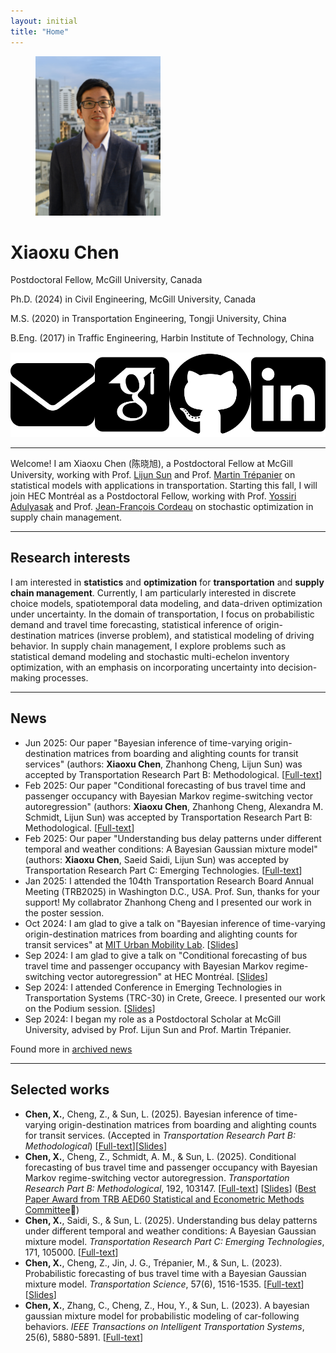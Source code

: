 ```yaml
---
layout: initial
title: "Home"
---
```


<figure class="left">
  <img src="assets\images\xiaoxu2.jpeg" width="200" alt="My portrait"/>
<!--   <figcaption>. </figcaption> -->
</figure>

# Xiaoxu Chen

Postdoctoral Fellow, McGill University, Canada

Ph.D. (2024) in Civil Engineering, McGill University, Canada

M.S. (2020) in Transportation Engineering, Tongji University, China

B.Eng. (2017) in Traffic Engineering, Harbin Institute of Technology, China

<div style="display: flex; align-items: center;">
<a href="mailto:xiaoxu.chen@mcgill.ca" target="_blank">
<img src="assets\images\envelope-solid.svg" alt="Email" class="icon" title="Email me" style="margin-right:10px">
</a>

<a href="https://scholar.google.com/citations?user=PveVQZsAAAAJ&hl=en" target="_blank">
<img src="assets\images\google-scholar-square.svg" alt="Google Scholar" class="icon" title="Visit Google Scholar" style="margin-right:10px">
</a>

<a href="https://github.com/xiaoxuchen" target="_blank">
<img src="assets\images\github-brands-solid.svg" alt="GitHub" class="icon" title="Visit GitHub" style="margin-right:10px">
</a>

<a href="https://www.linkedin.com/in/xiaoxu-chen/" target="_blank">
<img src="assets\images\linkedin-brands-solid.svg" alt="LinkedIn" class="icon" title="Visit LinkedIn" style="margin-right:10px">
</a>
</div>

--------------

<!-- <br> -->
Welcome! I am Xiaoxu Chen (陈晓旭), a Postdoctoral Fellow at McGill University, working with Prof. [Lijun Sun](https://lijunsun.github.io/) and Prof. [Martin Trépanier](https://www.polymtl.ca/expertises/en/trepanier-martin) on statistical models with applications in transportation. Starting this fall, I will join HEC Montréal as a Postdoctoral Fellow, working with Prof. [Yossiri Adulyasak](https://sites.google.com/site/ayossiri/home) and Prof. [Jean-François Cordeau](https://www.hec.ca/en/profs/jean-francois.cordeau.html) on stochastic optimization in supply chain management.

--------------

## Research interests

I am interested in **statistics** and **optimization** for **transportation** and **supply chain management**. Currently, I am particularly interested in discrete choice models, spatiotemporal data modeling, and data-driven optimization under uncertainty. In the domain of transportation, I focus on probabilistic demand and travel time forecasting, statistical inference of origin-destination matrices (inverse problem), and statistical modeling of driving behavior. In supply chain management, I explore problems such as statistical demand modeling and stochastic multi-echelon inventory optimization, with an emphasis on incorporating uncertainty into decision-making processes.

-------------
## News
- Jun 2025: Our paper "Bayesian inference of time-varying origin-destination matrices from boarding and alighting counts for transit services" (authors: **Xiaoxu Chen**, Zhanhong Cheng, Lijun Sun) was accepted by Transportation Research Part B: Methodological. [[Full-text](https://arxiv.org/abs/2403.04742)]
- Feb 2025: Our paper "Conditional forecasting of bus travel time and passenger occupancy with Bayesian Markov regime-switching vector autoregression" (authors: **Xiaoxu Chen**, Zhanhong Cheng, Alexandra M. Schmidt, Lijun Sun) was accepted by Transportation Research Part B: Methodological. [[Full-text](https://www.sciencedirect.com/science/article/pii/S0191261524002716)]
- Feb 2025: Our paper "Understanding bus delay patterns under different temporal and weather conditions: A Bayesian Gaussian mixture model" (authors: **Xiaoxu Chen**, Saeid Saidi, Lijun Sun) was accepted by Transportation Research Part C: Emerging Technologies. [[Full-text](https://www.sciencedirect.com/science/article/pii/S0968090X2500004X)]
- Jan 2025: I attended the 104th Transportation Research Board Annual Meeting (TRB2025) in Washington D.C., USA. Prof. Sun, thanks for your support! My collabrator Zhanhong Cheng and I presented our work in the poster session.
- Oct 2024: I am glad to give a talk on "Bayesian inference of time-varying origin-destination matrices from boarding and alighting counts for transit services" at [MIT Urban Mobility Lab](https://mobility.mit.edu/). [[Slides](assets\files\MIT_Xiaoxu_notes2.pdf)]
- Sep 2024: I am glad to give a talk on "Conditional forecasting of bus travel time and passenger occupancy with Bayesian Markov regime-switching vector autoregression" at HEC Montréal. [[Slides](assets\files\HEC_Xiaoxu_Bus_HMM_Slides.pdf)]
- Sep 2024: I attended Conference in Emerging Technologies in Transportation Systems (TRC-30) in Crete, Greece. I presented our work on the Podium session. [[Slides](assets\files\MIT_Xiaoxu_notes2.pdf)]
- Sep 2024: I began my role as a Postdoctoral Scholar at McGill University, advised by Prof. Lijun Sun and Prof. Martin Trépanier.

Found more in [archived news](_pages/News.md)

-------------
## Selected works
- **Chen, X.**, Cheng, Z., & Sun, L. (2025). Bayesian inference of time-varying origin-destination matrices from boarding and alighting counts for transit services. (Accepted in *Transportation Research Part B: Methodological*) [[Full-text](https://arxiv.org/abs/2403.04742)][[Slides](assets\files\MIT_Xiaoxu_notes2.pdf)]
- **Chen, X.**, Cheng, Z., Schmidt, A. M., & Sun, L. (2025). Conditional forecasting of bus travel time and passenger occupancy with Bayesian Markov regime-switching vector autoregression. *Transportation Research Part B: Methodological*, 192, 103147. [[Full-text](https://www.sciencedirect.com/science/article/pii/S0191261524002716)] [[Slides](assets\files\HEC_Xiaoxu_Bus_HMM_Slides.pdf)] ([Best Paper Award from TRB AED60 Statistical and Econometric Methods Committee](https://trbstats.weebly.com/)🏅)
- **Chen, X.**, Saidi, S., & Sun, L. (2025). Understanding bus delay patterns under different temporal and weather conditions: A Bayesian Gaussian mixture model. *Transportation Research Part C: Emerging Technologies*, 171, 105000. [[Full-text](https://www.sciencedirect.com/science/article/pii/S0968090X2500004X)]
- **Chen, X.**, Cheng, Z., Jin, J. G., Trépanier, M., & Sun, L. (2023). Probabilistic forecasting of bus travel time with a Bayesian Gaussian mixture model. *Transportation Science*, 57(6), 1516-1535. [[Full-text](https://pubsonline.informs.org/doi/abs/10.1287/trsc.2022.0214)] [[Slides](assets\files\BayesianGMM_caspt.pdf)]
- **Chen, X.**, Zhang, C., Cheng, Z., Hou, Y., & Sun, L. (2023). A bayesian gaussian mixture model for probabilistic modeling of car-following behaviors. *IEEE Transactions on Intelligent Transportation Systems*, 25(6), 5880-5891. [[Full-text](https://ieeexplore.ieee.org/abstract/document/10337758?casa_token=5Xgxq2S6QnwAAAAA:0NUn5lq7-B-XM275000HoFgfnfDKSZ8uMGWEQJ0dSa9vXgh-_WVuJwqjbWfgABggGyvl1AnnTno)]
